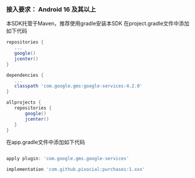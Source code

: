 

### 接入要求： Android 16 及其以上
本SDK托管于Maven，推荐使用gradle安装本SDK
 在project.gradle文件中添加如下代码
 
 ```gradle
 repositories {
    ...
    google()
    jcenter()
}

dependencies {
    ...
    classpath 'com.google.gms:google-services:4.2.0'
}

allprojects {
    repositories {
        google()
        jcenter()
    }
}
 
 ```




在app.gradle文件中添加如下代码

 ```gradle
 
apply plugin: 'com.google.gms.google-services'

implementation 'com.github.pixocial:purchases:1.xxx'
 ```
